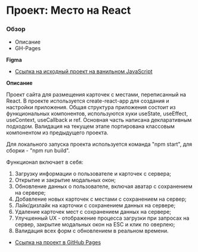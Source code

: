 # Проект: Место на React

### Обзор

* Описание
* GH-Pages

**Figma**

* [Ссылка на исходный проект на ванильном JavaScript](https://github.com/joniksid1/mesto)

**Описание**

Проект сайта для размещения карточек с местами, переписанный на React. В проекте используется create-react-app для создания и настройки приложения. Общая структура приложения состоит из функциональных компонентов, используются хуки useState, useEffect, useContext, useCallback и ref. Основная часть написана декларативным подходом. Валидация на текущем этапе портирована классовым компонентом из предыдущего проекта.

Для локального запуска проекта используется команда "npm start", для сборки - "npm run build".

Функционал включает в себя:
1. Загрузку информации о пользователе и карточек с сервера;
2. Открытие и закрытие модальных окон;
3. Обновление данных о пользователе, включая аватар c сохранением на сервере;
4. Добавление новых карточек с местами с сохранением на сервер;
5. Лайк/дизлайк на карточки с сохранением данных на сервере;
6. Удаление карточек мест с сохранением данных на сервере;
7. Улучшенный UX - отображение процесса загрузки при запросах на сервер, закрытие модальных окон на ESC и клик по оверлею;
8. Валидация всех форм с обновлением в реальном времени.

* [Ссылка на проект в GitHub Pages](https://joniksid1.github.io/mesto-react/)
